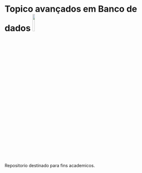 
# Topico avançados em Banco de dados <img src="https://cdn-icons-png.flaticon.com/128/3161/3161133.png" width="12%"/>
<h>

Repositorio destinado para fins academicos.

